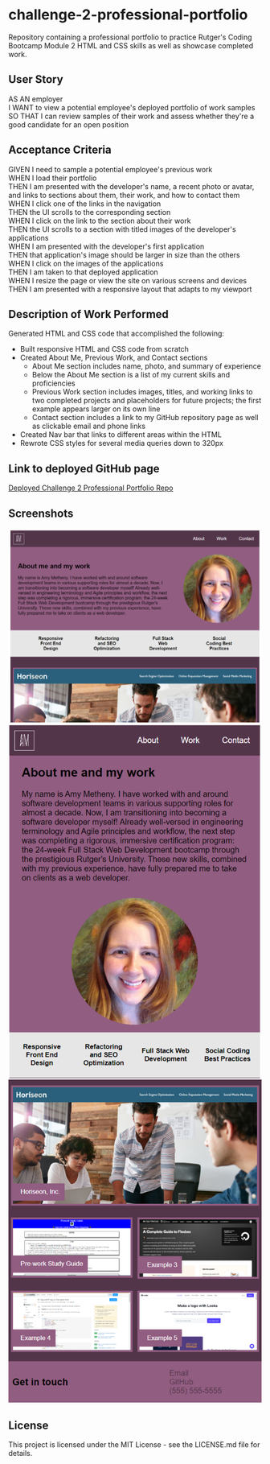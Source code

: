 # challenge-2-professional-portfolio
Repository containing a professional portfolio to practice Rutger's Coding Bootcamp Module 2 HTML and CSS skills as well as showcase completed work. 

## User Story
AS AN employer  
I WANT to view a potential employee's deployed portfolio of work samples  
SO THAT I can review samples of their work and assess whether they're a good candidate for an open position  

## Acceptance Criteria
GIVEN I need to sample a potential employee's previous work  
WHEN I load their portfolio  
THEN I am presented with the developer's name, a recent photo or avatar, and links to sections about them, their work, and how to contact them  
WHEN I click one of the links in the navigation  
THEN the UI scrolls to the corresponding section  
WHEN I click on the link to the section about their work  
THEN the UI scrolls to a section with titled images of the developer's applications  
WHEN I am presented with the developer's first application  
THEN that application's image should be larger in size than the others  
WHEN I click on the images of the applications  
THEN I am taken to that deployed application  
WHEN I resize the page or view the site on various screens and devices  
THEN I am presented with a responsive layout that adapts to my viewport

## Description of Work Performed

Generated HTML and CSS code that accomplished the following:
* Built responsive HTML and CSS code from scratch
* Created About Me, Previous Work, and Contact sections
  * About Me section includes name, photo, and summary of experience
  * Below the About Me section is a list of my current skills and proficiencies
  * Previous Work section includes images, titles, and working links to two completed projects and placeholders for future projects; the first example appears larger on its own line
  * Contact section includes a link to my GitHub repository page as well as clickable email and phone links
* Created Nav bar that links to different areas within the HTML
* Rewrote CSS styles for several media queries down to 320px

## Link to deployed GitHub page
[Deployed Challenge 2 Professional Portfolio Repo](https://abmetheny.github.io/challenge-1-refactor-repo/)

## Screenshots
<img src="./assets/images/Screenshot1.png">
<img src="./assets/images/Screenshot2.png">
<img src="./assets/images/Screenshot3.png">

## License

This project is licensed under the MIT License - see the LICENSE.md file for details.